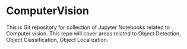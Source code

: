 # ComputerVision
This is Git repository for collection of Jupyter Notebooks related to Computer vision. This repo will cover areas related to Object Detection, Object Classification, Object Localization.
